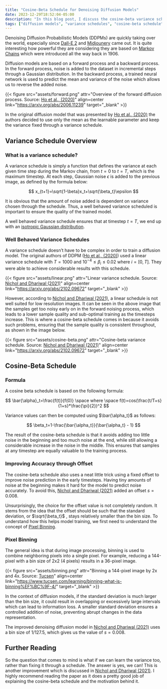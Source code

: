 ```yaml
---
title: "Cosine-Beta Schedule for Denoising Diffusion Models"
date: 2023-12-29T18:52:04-05:00
description: "In this blog post, I discuss the cosine-beta variance schedule, why it is needed, the math behind it, and how it improves diffusion models."
tags: ["diffusion models", "variance schedules", "cosine-beta schedule", "pixel-binning"]
---
```

Denoising Diffusion Probabilistic Models (DDPMs) are quickly taking over the world, especially since [Dall-E 2](https://openai.com/dall-e-2) and [Midjounery](https://www.midjourney.com/home?callbackUrl=%2Fexplore) came out. It is quite interesting how powerful they are considering they are based on [Markov Chains](https://en.wikipedia.org/wiki/Markov_chain) which were introduced all the way back in 1906.

Diffusion models are based on a forward process and a backward process. In the forward process, noise is added to the dataset in incremental steps through a Gaussian distribution. In the backward process, a trained neural network is used to predict the mean and variance of the noise which allows us to reverse the added noise.

{{< figure src="assets/forward.png" attr="Overview of the forward diffusion process. Source: [Ho et al., (2020)](https://arxiv.org/abs/2006.11239)" align=center link="https://arxiv.org/abs/2006.11239" target="_blank" >}}

In the original diffusion model that was presented by [Ho et al., (2020)](https://arxiv.org/abs/2006.11239) the authors decided to use only the mean as the learnable parameter and keep the variance fixed through a variance schedule.

## Variance Schedule Overview

### What is a variance schedule?

A variance schedule is simply a function that defines the variance at each given time step during the Markov chain, from $t =0$ to $t = T$, which is the maximum timestep. At each step, Gaussian noise $\epsilon$ is added to the previous image, as defined by the formula below:

$$
x_{t+1}=\sqrt{1-\beta}x_t+\sqrt{\beta_t}\epsilon
$$

It is obvious that the amount of noise added is dependent on variance chosen through the schedule. Thus, a well behaved variance scheduled is important to ensure the quality of the trained model.

A well behaved variance schedule ensures that at timestep $t=T$, we end up with an [isotropic Gaussian distribution](https://math.stackexchange.com/questions/1991961/gaussian-distribution-is-isotropic).

### Well Behaved Variance Schedules

A variance schedule doesn’t have to be complex in order to train a diffusion model. The original authors of DDPM ([Ho et al., (2020)](https://arxiv.org/abs/2006.11239)) used a linear variance schedule with $T=1000$ and $10^{-4} \leq \beta_i \leq0.02$ where $i=[0,T]$. They were able to achieve considerable results with this schedule.

{{< figure src="assets/linear.png" attr="Linear variance schedule. Source: [Nichol and Dhariwal (2021)](https://arxiv.org/abs/2102.09672)" align=center link="https://arxiv.org/abs/2102.09672" target="_blank" >}}

However, according to [Nichol and Dhariwal (2021)](https://arxiv.org/abs/2102.09672), a linear schedule is not well suited for low resolution images. It can be seen in the above image that the samples get too noisy early on in the forward noising process, which leads to a lower sample quality and sub-optimal training as the timesteps increase. This is where a cosine-beta schedule comes in because it avoids such problems, ensuring that the sample quality is consistent throughout, as shown in the image below.

{{< figure src="assets/cosine-beta.png" attr="Cosine-beta variance schedule. Source: [Nichol and Dhariwal (2021)](https://arxiv.org/abs/2102.09672)" align=center link="https://arxiv.org/abs/2102.09672" target="_blank" >}}

## Cosine-Beta Schedule

### Formula

A cosine beta schedule is based on the following formula:

$$
\bar{\alpha}_t=\frac{f(t)}{f(0)} \space where \space f(t)=cos(\frac{t/T+s}{1+s}*\frac{\pi}{2})^2
$$

Variance values can then be computed using $\bar{\alpha_t}$ as follows:

$$
\beta_t=1-\frac{\bar{\alpha_t}}{\bar{\alpha_t} - 1}
$$

The result of the cosine-beta schedule is that it avoids adding too little noise in the beginning and too much noise at the end, while still allowing a considerable increase in the noise in the middle. This ensures that samples at any timestep are equally valuable to the training process.

### Improving Accuracy through Offset

The cosine-beta schedule also uses a neat little trick using a fixed offset to improve noise prediction in the early timesteps. Having tiny amounts of noise at the beginning makes it hard for the model to predict noise accurately. To avoid this, [Nichol and Dhariwal (2021)](https://arxiv.org/abs/2102.09672) added an offset $s=0.008$.

Unsurprisingly, the choice for the offset value is not completely random. It stems from the idea that the offset should be such that the standard deviation, or $\sqrt{\beta_t}$ , stays relatively smaller than the bin size. To understand how this helps model training, we first need to understand the concept of [Pixel Binning](https://en.wikipedia.org/wiki/Pixel_binning).

### Pixel Binning

The general idea is that during image processing, binning is used to combine neighboring pixels into a single pixel. For example, reducing a 144-pixel with a bin size of 2x2 (4 pixels) results in a 36-pixel image.

{{< figure src="assets/binning.png" attr="Binning a 144-pixel image by 2x and 4x. Source: [Tucsen](https://www.tucsen.com/learning/binning-what-is-binning%EF%BC%9F-4/)" align=center link="https://www.tucsen.com/learning/binning-what-is-binning%EF%BC%9F-4/" target="_blank" >}}

In the context of diffusion models, if the standard deviation is much larger than the bin size, it could result in overlapping or excessively large intervals which can lead to information loss. A smaller standard deviation ensures a controlled addition of noise, preventing abrupt changes in the data representation.

The improved denoising diffusion model in [Nichol and Dhariwal (2021)](https://arxiv.org/abs/2102.09672) uses a bin size of $1/127.5$, which gives us the value of $s=0.008$.

## Further Reading

So the question that comes to mind is what if we can learn the variance too, rather than fixing it through a schedule. The answer is yes, we can! This is another improvement which is discussed in [Nichol and Dhariwal (2021)](https://arxiv.org/abs/2102.09672). I highly recommend reading the paper as it does a pretty good job of explaining the cosine-beta schedule and the motivation behind it.
